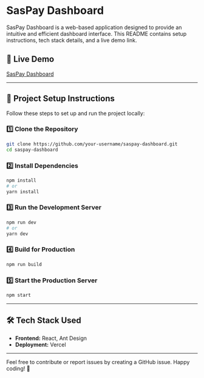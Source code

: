 # SasPay Dashboard

SasPay Dashboard is a web-based application designed to provide an intuitive and efficient dashboard interface. This README contains setup instructions, tech stack details, and a live demo link.

## 🚀 Live Demo
[SasPay Dashboard](https://saspay-dashboard.vercel.app/)

---

## 📌 Project Setup Instructions

Follow these steps to set up and run the project locally:

### 1️⃣ Clone the Repository
```bash
git clone https://github.com/your-username/saspay-dashboard.git
cd saspay-dashboard
```

### 2️⃣ Install Dependencies
```bash
npm install
# or
yarn install
```

### 3️⃣ Run the Development Server
```bash
npm run dev
# or
yarn dev
```

### 4️⃣ Build for Production
```bash
npm run build
```

### 5️⃣ Start the Production Server
```bash
npm start
```

---

## 🛠 Tech Stack Used

- **Frontend:** React, Ant Design
- **Deployment:** Vercel

---

Feel free to contribute or report issues by creating a GitHub issue. Happy coding! 🎉
